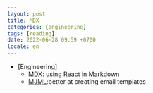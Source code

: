 ```yaml
---
layout: post
title: MDX
categories: [engineering]
tags: [reading]
date: 2022-06-28 09:59 +0700
locale: en
---
```

- [Engineering]
  + [MDX](https://mdxjs.com): using React in Markdown
  + [MJML](https://www.joshwcomeau.com/react/wonderful-emails-with-mjml-and-mdx/):better at creating email templates
